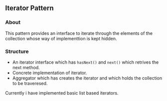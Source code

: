## Iterator Pattern

### About
This pattern provides an interface to iterate through the elements of the collection whose way of implementtion is kept hidden.


### Structure
- An iterator interface which has `hasNext()` and `next()` which retrives the next method.
- Concrete implementation of iterator.
- Aggregator which has creates the iterator and which holds the collection to be traveresed. 

Currently i have implemented basic list based iterators.



